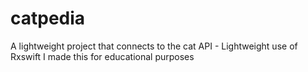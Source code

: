 # catpedia
A lightweight project that connects to the cat API - Lightweight use of Rxswift 
I made this for educational purposes
